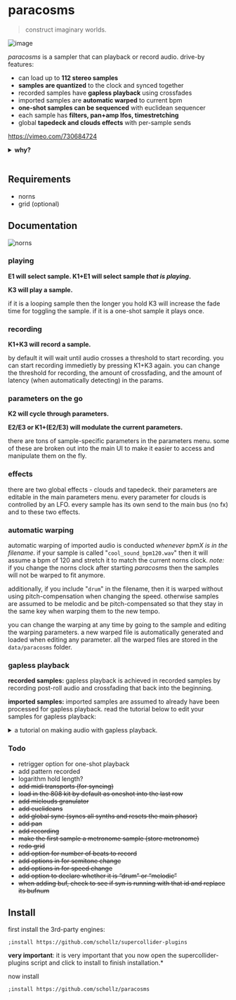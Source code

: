 # paracosms

> construct imaginary worlds.

![image](https://user-images.githubusercontent.com/6550035/179411170-6295d18b-ab4c-44a7-a2ae-e313dd24c0ba.png)

*paracosms* is a sampler that can playback or record audio. drive-by features:

- can load up to **112 stereo samples**
- **samples are quantized** to the clock and synced together
- recorded samples have **gapless playback** using crossfades
- imported samples are **automatic warped** to current bpm
- **one-shot samples can be sequenced** with euclidean sequencer
- each sample has **filters, pan+amp lfos, timestretching**
- global **tapedeck and clouds effects** with per-sample sends 


https://vimeo.com/730684724

<details><summary><strong>why?</strong></summary><br>

in april 2022 I put away all my instruments (except the norns) and took a "sample sabbatical". basically I decided to pretty much just use samples with SuperCollider+sox to make non-realtime music. this endeavor culminated in [an album of 100 songs][DevelopingAnAlbum]. (more on that [here][]). samples are inherently pre-recorded and easy to manipulate in non-realtime ways, but I started thinking about whether I could an approach to using samples in *real-time*. so I put together a SuperCollider class I called "[paracosms][]" which is essentially >100 synchronized turntables. 

initially I took a bunch of samples I collected and threw them into the grid with a thin norns wrapper around this SuperCollider paracosms class. it was [very fun][VeryFun]. during this self-imposed sabbatical I also played around with making a SuperCollider class to make a multi-head playback/recorder that can do crossfading recordings (like softcut). this became "[ouroborus][]". without intending, I realized that I could combine ourborous with paracosms into a great sampler/looper thing. norns became the glue for that - and it is now this *paracosms* script.


</details>
<br>



## Requirements

- norns
- grid (optional)

## Documentation

![norns](https://user-images.githubusercontent.com/6550035/179410985-0ee42e5b-49e2-420d-8ef0-8107e49b42eb.jpg)

### playing

**E1 will select sample. K1+E1 will select sample *that is playing*.**

**K3 will play a sample.** 

if it is a looping sample then the longer you hold K3 will increase the fade time for toggling the sample. if it is a one-shot sample it plays once.

### recording

**K1+K3 will record a sample.** 

by default it will wait until audio crosses a threshold to start recording. you can start recording immedietly by pressing K1+K3 again. you can change the threshold for recording, the amount of crossfading, and the amount of latency (when automatically detecting) in the params.

### parameters on the go

**K2 will cycle through parameters.** 

**E2/E3 or K1+(E2/E3) will modulate the current parameters.**

there are tons of sample-specific parameters in the parameters menu. some of these are broken out into the main UI to make it easier to access and manipulate them on the fly.

### effects

there are two global effects - clouds and tapedeck. their parameters are editable in the main parameters menu. every parameter for clouds is controlled by an LFO. every sample has its own send to the main bus (no fx) and to these two effects.

### automatic warping

automatic warping of imported audio is conducted *whenever bpmX is in the filename*. if your sample is called "`cool_sound_bpm120.wav`" then it will assume a bpm of 120 and stretch it to match the current norns clock. _note:_ if you change the norns clock after starting *paracosms* then the samples will not be warped to fit anymore.  

additionally, if you include "`drum`" in the filename, then it is warped without using pitch-compensation when changing the speed. otherwise samples are assumed to be melodic and be pitch-compensated so that they stay in the same key when warping them to the new tempo.

you can change the warping at any time by going to the sample and editing the warping parameters. a new warped file is automatically generated and loaded when editing any parameter. all the warped files are stored in the `data/paracosms` folder. 

### gapless playback

**recorded samples:** gapless playback is achieved in recorded samples by recording post-roll audio and crossfading that back into the beginning.

**imported samples:** imported samples are assumed to already have been processed for gapless playback. read the tutorial below to edit your samples for gapless playback:

<details><summary>a tutorial on making audio with gapless playback.</summary><br>

I created [a tool to automatically make seamless loops][AToolToAutomaticallyMakeSeamless] out of audio. to use this tool simply rename your file to include `bpmX` in the filename (where `X` is the source bpm of the file). for example, a 120 bpm file, "`drums.wav`" would be renamed "`drums_bpm120.wav`". then install `seamlessloop` by running this in maiden:

```
os.execute("wget -P /tmp/ https://github.com/schollz/seamlessloop/releases/download/v0.1.1/seamlessloop_0.1.1_Linux-RaspberryPi.deb && sudo dpkg --install /tmp/seamlessloop*.deb && seamlessloop --version")
```

now you can run `seamlessloop` on folders or files. for example:

```
os.execute("seamlessloop --in-folder ~/dust/audio/loops --out-folder ~/dust/audio/quantized-loops")
```

</details>

### Todo

- retrigger option for one-shot playback
- add pattern recorded
- logarithm hold length?
- ~~add midi transports (for syncing)~~
- ~~load in the 808 kit by default as oneshot into the last row~~
- ~~add miclouds granulator~~
- ~~add euclideans~~
- ~~add global sync (syncs all synths and resets the main phasor)~~
- ~~add pan~~
- ~~add recording~~
- ~~make the first sample a metronome sample (store metronome)~~
- ~~redo grid~~
- ~~add option for number of beats to record~~
- ~~add options in for semitone change~~
- ~~add options in for speed change~~
- ~~add option to declare whether it is “drum” or “melodic”~~
- ~~when adding buf, check to see if syn is running with that id and replace its bufnum~~


## Install

first install the 3rd-party engines:

```
;install https://github.com/schollz/supercollider-plugins
```

**very important**: it is very important that you now open the supercollider-plugins script and click to install to finish installation.*

now install

```
;install https://github.com/schollz/paracosms
```

[DevelopingAnAlbum]: https://infinitedigits.bandcamp.com/album/paracosms
[here]: https://llllllll.co/t/paracosms/56683
[paracosms]: https://github.com/schollz/paracosms/blob/main/lib/Paracosms.sc
[VeryFun]: https://www.instagram.com/p/CfogWyBFZ-V/
[ouroborus]: https://github.com/schollz/paracosms/blob/main/lib/Ouroboros.sc
[AToolToAutomaticallyMakeSeamless]: https://github.com/schollz/seamlessloop
